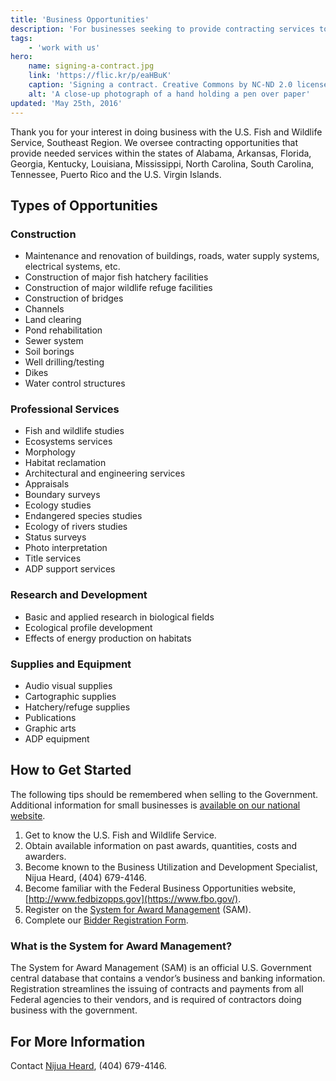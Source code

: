 ```yaml
---
title: 'Business Opportunities'
description: 'For businesses seeking to provide contracting services to the Southeast Region of the U.S. Fish and Wildlife Service, serving Alabama, Arkansas, Florida, Georgia, Kentucky, Louisiana, Mississippi, North Carolina, South Carolina, Tennessee, Puerto Rico and the U.S. Virgin Islands.'
tags:
    - 'work with us'
hero:
    name: signing-a-contract.jpg
    link: 'https://flic.kr/p/eaHBuK'
    caption: 'Signing a contract. Creative Commons by NC-ND 2.0 licensed photo by Jane Truter.'
    alt: 'A close-up photograph of a hand holding a pen over paper'
updated: 'May 25th, 2016'
---
```


Thank you for your interest in doing business with the U.S. Fish and Wildlife Service, Southeast Region. We oversee contracting opportunities that provide needed services within the states of Alabama, Arkansas, Florida, Georgia, Kentucky, Louisiana, Mississippi, North Carolina, South Carolina, Tennessee, Puerto Rico and the U.S. Virgin Islands.

## Types of Opportunities

### Construction
- Maintenance and renovation of buildings, roads, water supply systems, electrical systems, etc.
- Construction of major fish hatchery facilities
- Construction of major wildlife refuge facilities
- Construction of bridges
- Channels
- Land clearing
- Pond rehabilitation
- Sewer system
- Soil borings
- Well drilling/testing
- Dikes
- Water control structures

### Professional Services
- Fish and wildlife studies
- Ecosystems services
- Morphology
- Habitat reclamation
- Architectural and engineering services
- Appraisals
- Boundary surveys
- Ecology studies
- Endangered species studies
- Ecology of rivers studies
- Status surveys
- Photo interpretation
- Title services
- ADP support services

### Research and Development
- Basic and applied research in biological fields
- Ecological profile development
- Effects of energy production on habitats

### Supplies and Equipment
- Audio visual supplies
- Cartographic supplies
- Hatchery/refuge supplies
- Publications
- Graphic arts
- ADP equipment

## How to Get Started
The following tips should be remembered when selling to the Government. Additional information for small businesses is [available on our national website](http://www.fws.gov/cfm/Small%20Business/BusinessWith.html).

1. Get to know the U.S. Fish and Wildlife Service.
2. Obtain available information on past awards, quantities, costs and awarders.
3. Become known to the Business Utilization and Development Specialist, Nijua Heard, (404) 679-4146.
4. Become familiar with the Federal Business Opportunities website, [http://www.fedbizopps.gov](https://www.fbo.gov/).
5. Register on the [System for Award Management](https://www.sam.gov) (SAM).
6. Complete our [Bidder Registration Form](https://drive.google.com/open?id=0B47JX4r1gw3fY0JhV2E2S3JPY2M).

### What is the System for Award Management?
The System for Award Management (SAM) is an official U.S. Government central database that contains a vendor’s business and banking information. Registration streamlines the issuing of contracts and payments from all Federal agencies to their vendors, and is required of contractors doing business with the government.

## For More Information

Contact [Nijua Heard](mailto:nijua_heard@fws.gov?subject=Business+Opportunities+with+USFWS), (404) 679-4146.
